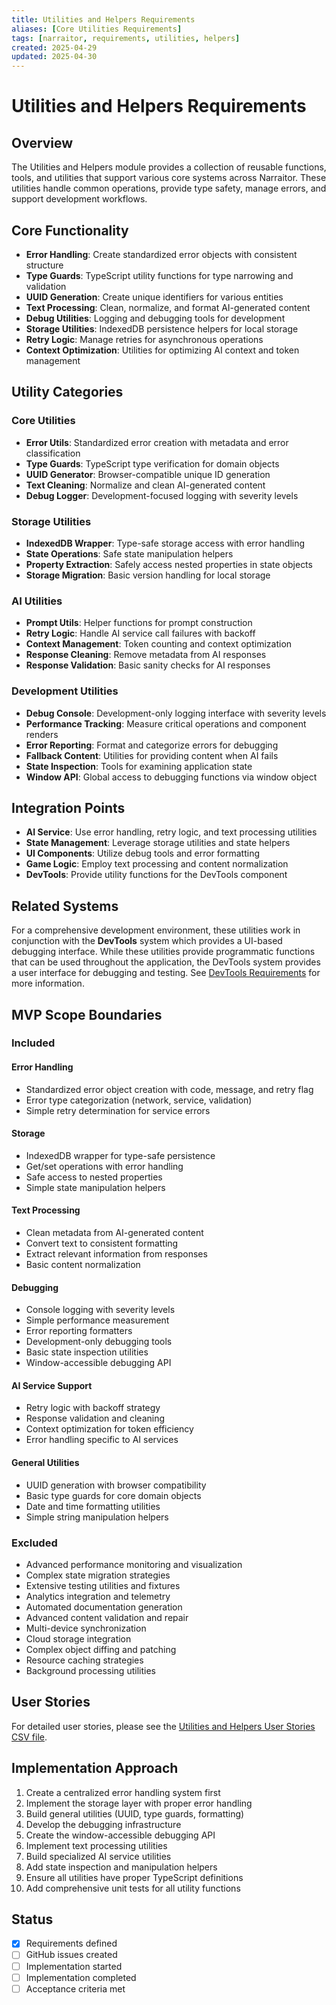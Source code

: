 ```yaml
---
title: Utilities and Helpers Requirements
aliases: [Core Utilities Requirements]
tags: [narraitor, requirements, utilities, helpers]
created: 2025-04-29
updated: 2025-04-30
---
```


# Utilities and Helpers Requirements

## Overview
The Utilities and Helpers module provides a collection of reusable functions, tools, and utilities that support various core systems across Narraitor. These utilities handle common operations, provide type safety, manage errors, and support development workflows.

## Core Functionality
- **Error Handling**: Create standardized error objects with consistent structure
- **Type Guards**: TypeScript utility functions for type narrowing and validation
- **UUID Generation**: Create unique identifiers for various entities
- **Text Processing**: Clean, normalize, and format AI-generated content
- **Debug Utilities**: Logging and debugging tools for development
- **Storage Utilities**: IndexedDB persistence helpers for local storage
- **Retry Logic**: Manage retries for asynchronous operations
- **Context Optimization**: Utilities for optimizing AI context and token management

## Utility Categories

### Core Utilities
- **Error Utils**: Standardized error creation with metadata and error classification
- **Type Guards**: TypeScript type verification for domain objects
- **UUID Generator**: Browser-compatible unique ID generation
- **Text Cleaning**: Normalize and clean AI-generated content
- **Debug Logger**: Development-focused logging with severity levels

### Storage Utilities
- **IndexedDB Wrapper**: Type-safe storage access with error handling
- **State Operations**: Safe state manipulation helpers
- **Property Extraction**: Safely access nested properties in state objects
- **Storage Migration**: Basic version handling for local storage

### AI Utilities
- **Prompt Utils**: Helper functions for prompt construction
- **Retry Logic**: Handle AI service call failures with backoff
- **Context Management**: Token counting and context optimization
- **Response Cleaning**: Remove metadata from AI responses
- **Response Validation**: Basic sanity checks for AI responses

### Development Utilities
- **Debug Console**: Development-only logging interface with severity levels
- **Performance Tracking**: Measure critical operations and component renders
- **Error Reporting**: Format and categorize errors for debugging
- **Fallback Content**: Utilities for providing content when AI fails
- **State Inspection**: Tools for examining application state
- **Window API**: Global access to debugging functions via window object

## Integration Points
- **AI Service**: Use error handling, retry logic, and text processing utilities
- **State Management**: Leverage storage utilities and state helpers
- **UI Components**: Utilize debug tools and error formatting
- **Game Logic**: Employ text processing and content normalization
- **DevTools**: Provide utility functions for the DevTools component

## Related Systems
For a comprehensive development environment, these utilities work in conjunction with the **DevTools** system which provides a UI-based debugging interface. While these utilities provide programmatic functions that can be used throughout the application, the DevTools system provides a user interface for debugging and testing. See [DevTools Requirements](./devtools-requirements.md) for more information.

## MVP Scope Boundaries

### Included
#### Error Handling
- Standardized error object creation with code, message, and retry flag
- Error type categorization (network, service, validation)
- Simple retry determination for service errors

#### Storage
- IndexedDB wrapper for type-safe persistence
- Get/set operations with error handling
- Safe access to nested properties
- Simple state manipulation helpers

#### Text Processing
- Clean metadata from AI-generated content
- Convert text to consistent formatting
- Extract relevant information from responses
- Basic content normalization

#### Debugging
- Console logging with severity levels
- Simple performance measurement
- Error reporting formatters
- Development-only debugging tools
- Basic state inspection utilities
- Window-accessible debugging API

#### AI Service Support
- Retry logic with backoff strategy
- Response validation and cleaning
- Context optimization for token efficiency
- Error handling specific to AI services

#### General Utilities
- UUID generation with browser compatibility
- Basic type guards for core domain objects
- Date and time formatting utilities
- Simple string manipulation helpers

### Excluded
- Advanced performance monitoring and visualization
- Complex state migration strategies
- Extensive testing utilities and fixtures
- Analytics integration and telemetry
- Automated documentation generation
- Advanced content validation and repair
- Multi-device synchronization
- Cloud storage integration
- Complex object diffing and patching
- Resource caching strategies
- Background processing utilities

## User Stories
For detailed user stories, please see the [Utilities and Helpers User Stories CSV file](./utilities-and-helpers-user-stories.csv).

## Implementation Approach
1. Create a centralized error handling system first
2. Implement the storage layer with proper error handling
3. Build general utilities (UUID, type guards, formatting)
4. Develop the debugging infrastructure 
5. Create the window-accessible debugging API
6. Implement text processing utilities
7. Build specialized AI service utilities
8. Add state inspection and manipulation helpers
9. Ensure all utilities have proper TypeScript definitions
10. Add comprehensive unit tests for all utility functions

## Status
- [x] Requirements defined
- [ ] GitHub issues created
- [ ] Implementation started
- [ ] Implementation completed
- [ ] Acceptance criteria met